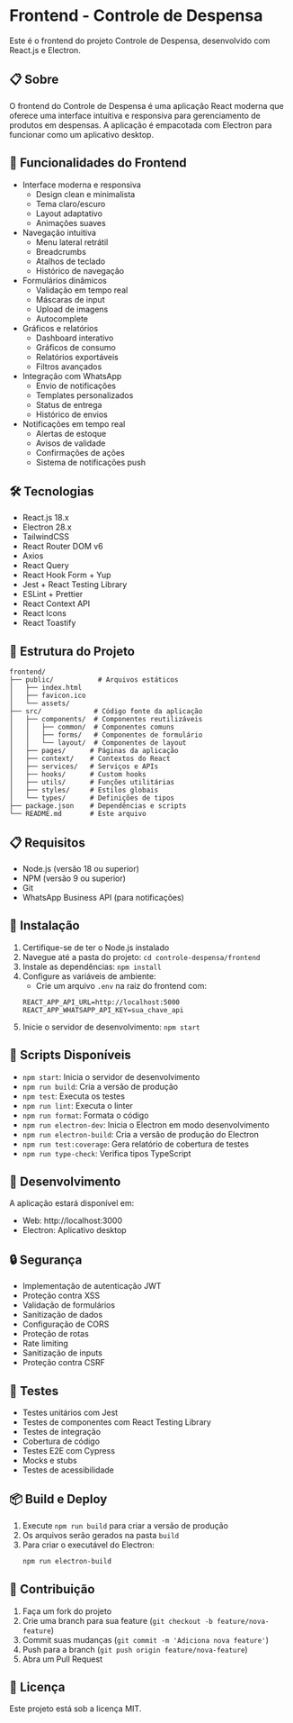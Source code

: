 # Frontend - Controle de Despensa

Este é o frontend do projeto Controle de Despensa, desenvolvido com React.js e Electron.

## 📋 Sobre

O frontend do Controle de Despensa é uma aplicação React moderna que oferece uma interface intuitiva e responsiva para gerenciamento de produtos em despensas. A aplicação é empacotada com Electron para funcionar como um aplicativo desktop.

## 🎯 Funcionalidades do Frontend

- Interface moderna e responsiva
  - Design clean e minimalista
  - Tema claro/escuro
  - Layout adaptativo
  - Animações suaves
- Navegação intuitiva
  - Menu lateral retrátil
  - Breadcrumbs
  - Atalhos de teclado
  - Histórico de navegação
- Formulários dinâmicos
  - Validação em tempo real
  - Máscaras de input
  - Upload de imagens
  - Autocomplete
- Gráficos e relatórios
  - Dashboard interativo
  - Gráficos de consumo
  - Relatórios exportáveis
  - Filtros avançados
- Integração com WhatsApp
  - Envio de notificações
  - Templates personalizados
  - Status de entrega
  - Histórico de envios
- Notificações em tempo real
  - Alertas de estoque
  - Avisos de validade
  - Confirmações de ações
  - Sistema de notificações push

## 🛠️ Tecnologias

- React.js 18.x
- Electron 28.x
- TailwindCSS
- React Router DOM v6
- Axios
- React Query
- React Hook Form + Yup
- Jest + React Testing Library
- ESLint + Prettier
- React Context API
- React Icons
- React Toastify

## 📁 Estrutura do Projeto

```
frontend/
├── public/           # Arquivos estáticos
│   ├── index.html
│   ├── favicon.ico
│   └── assets/
├── src/             # Código fonte da aplicação
│   ├── components/  # Componentes reutilizáveis
│   │   ├── common/  # Componentes comuns
│   │   ├── forms/   # Componentes de formulário
│   │   └── layout/  # Componentes de layout
│   ├── pages/      # Páginas da aplicação
│   ├── context/    # Contextos do React
│   ├── services/   # Serviços e APIs
│   ├── hooks/      # Custom hooks
│   ├── utils/      # Funções utilitárias
│   ├── styles/     # Estilos globais
│   └── types/      # Definições de tipos
├── package.json    # Dependências e scripts
└── README.md       # Este arquivo
```

## 📋 Requisitos

- Node.js (versão 18 ou superior)
- NPM (versão 9 ou superior)
- Git
- WhatsApp Business API (para notificações)

## 🚀 Instalação

1. Certifique-se de ter o Node.js instalado
2. Navegue até a pasta do projeto: `cd controle-despensa/frontend`
3. Instale as dependências: `npm install`
4. Configure as variáveis de ambiente:
   - Crie um arquivo `.env` na raiz do frontend com:
   ```env
   REACT_APP_API_URL=http://localhost:5000
   REACT_APP_WHATSAPP_API_KEY=sua_chave_api
   ```
5. Inicie o servidor de desenvolvimento: `npm start`

## 📜 Scripts Disponíveis

- `npm start`: Inicia o servidor de desenvolvimento
- `npm run build`: Cria a versão de produção
- `npm test`: Executa os testes
- `npm run lint`: Executa o linter
- `npm run format`: Formata o código
- `npm run electron-dev`: Inicia o Electron em modo desenvolvimento
- `npm run electron-build`: Cria a versão de produção do Electron
- `npm run test:coverage`: Gera relatório de cobertura de testes
- `npm run type-check`: Verifica tipos TypeScript

## 🎨 Desenvolvimento

A aplicação estará disponível em:
- Web: http://localhost:3000
- Electron: Aplicativo desktop

## 🔒 Segurança

- Implementação de autenticação JWT
- Proteção contra XSS
- Validação de formulários
- Sanitização de dados
- Configuração de CORS
- Proteção de rotas
- Rate limiting
- Sanitização de inputs
- Proteção contra CSRF

## 🧪 Testes

- Testes unitários com Jest
- Testes de componentes com React Testing Library
- Testes de integração
- Cobertura de código
- Testes E2E com Cypress
- Mocks e stubs
- Testes de acessibilidade

## 📦 Build e Deploy

1. Execute `npm run build` para criar a versão de produção
2. Os arquivos serão gerados na pasta `build`
3. Para criar o executável do Electron:
   ```bash
   npm run electron-build
   ```

## 🤝 Contribuição

1. Faça um fork do projeto
2. Crie uma branch para sua feature (`git checkout -b feature/nova-feature`)
3. Commit suas mudanças (`git commit -m 'Adiciona nova feature'`)
4. Push para a branch (`git push origin feature/nova-feature`)
5. Abra um Pull Request

## 📝 Licença

Este projeto está sob a licença MIT.
